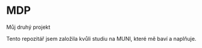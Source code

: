 ﻿# MDP
Můj druhý projekt

Tento repozitář jsem založila kvůli studiu na MUNI, které mě baví a naplňuje.
